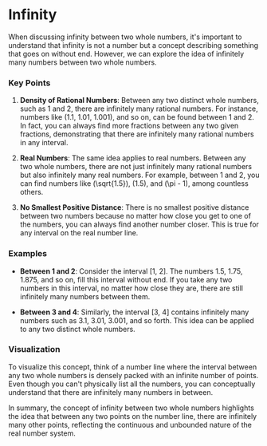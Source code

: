 # Infinity

When discussing infinity between two whole numbers, it's important to understand that infinity is not a number but a concept describing something that goes on without end. However, we can explore the idea of infinitely many numbers between two whole numbers.

### Key Points

1. **Density of Rational Numbers**: Between any two distinct whole numbers, such as 1 and 2, there are infinitely many rational numbers. For instance, numbers like \(1.1, 1.01, 1.001\), and so on, can be found between 1 and 2. In fact, you can always find more fractions between any two given fractions, demonstrating that there are infinitely many rational numbers in any interval.

2. **Real Numbers**: The same idea applies to real numbers. Between any two whole numbers, there are not just infinitely many rational numbers but also infinitely many real numbers. For example, between 1 and 2, you can find numbers like \(\sqrt{1.5}\), \(1.5\), and \(\pi - 1\), among countless others.

3. **No Smallest Positive Distance**: There is no smallest positive distance between two numbers because no matter how close you get to one of the numbers, you can always find another number closer. This is true for any interval on the real number line.

### Examples

- **Between 1 and 2**: Consider the interval [1, 2]. The numbers 1.5, 1.75, 1.875, and so on, fill this interval without end. If you take any two numbers in this interval, no matter how close they are, there are still infinitely many numbers between them.

- **Between 3 and 4**: Similarly, the interval [3, 4] contains infinitely many numbers such as 3.1, 3.01, 3.001, and so forth. This idea can be applied to any two distinct whole numbers.

### Visualization

To visualize this concept, think of a number line where the interval between any two whole numbers is densely packed with an infinite number of points. Even though you can't physically list all the numbers, you can conceptually understand that there are infinitely many numbers in between.

In summary, the concept of infinity between two whole numbers highlights the idea that between any two points on the number line, there are infinitely many other points, reflecting the continuous and unbounded nature of the real number system.